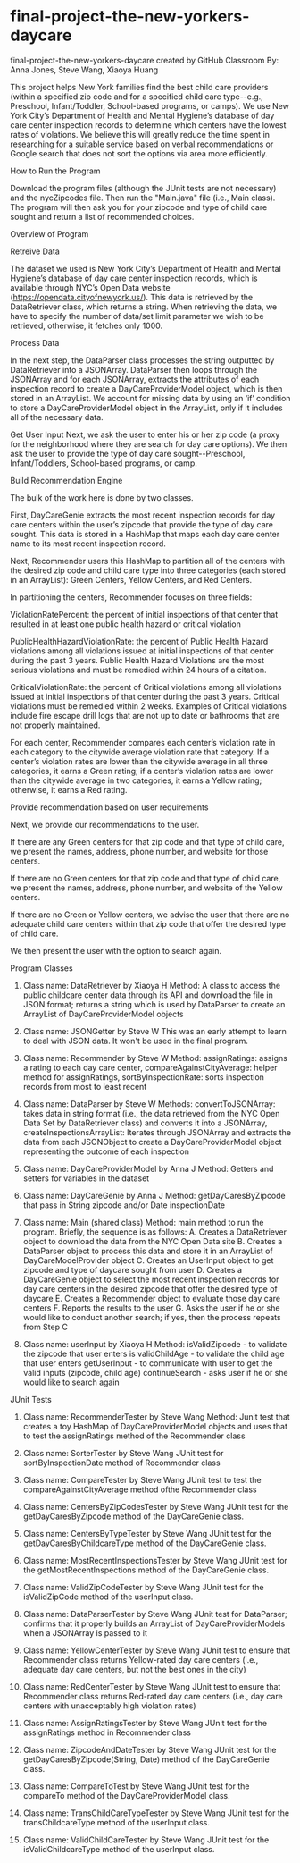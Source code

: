 # final-project-the-new-yorkers-daycare
final-project-the-new-yorkers-daycare created by GitHub Classroom
By: Anna Jones, Steve Wang, Xiaoya Huang

This project helps New York families find the best child care providers (within a specified zip code and for a specified child care type--e.g., Preschool, Infant/Toddler, School-based programs, or camps). We use New York City’s Department of Health and Mental Hygiene’s database of day care center inspection records to determine which centers have the lowest rates of violations. We believe this will greatly reduce the time spent in researching for a suitable service based on verbal recommendations or Google search that does not sort the options via area more efficiently. 

How to Run the Program

Download the program files (although the JUnit tests are not necessary) and the nycZipcodes file.
Then run the "Main.java" file (i.e., Main class).
The program will then ask you for your zipcode and type of child care sought and return a list of recommended choices.

Overview of Program

Retreive Data

The dataset we used is New York City’s Department of Health and Mental Hygiene’s database of day care center inspection records, which is available through NYC’s Open Data website (https://opendata.cityofnewyork.us/). This data is retrieved by the DataRetriever class, which returns a string. When retrieving the data, we have to specify the number of data/set limit parameter we wish to be retrieved, otherwise, it fetches only 1000.

Process Data

In the next step, the DataParser class processes the string outputted by DataRetriever into a JSONArray. DataParser then loops through the JSONArray and for each JSONArray, extracts the attributes of each inspection record to create a DayCareProviderModel object, which is then stored in an ArrayList. We account for missing data by using an ‘if’ condition to store a DayCareProviderModel object in the ArrayList, only if it includes all of the necessary data.

Get User Input
	Next, we ask the user to enter his or her zip code (a proxy for the neighborhood where they are search for day care options). We then ask the user to provide the type of day care sought--Preschool, Infant/Toddlers, School-based programs, or camp.

Build Recommendation Engine

The bulk of the work here is done by two classes.

First, DayCareGenie extracts the most recent inspection records for day care centers within the user’s zipcode that provide the type of day care sought. This data is stored in a HashMap that maps each day care center name to its most recent inspection record.

Next, Recommender users this HashMap to partition all of the centers with the desired zip code and child care type into three categories (each stored in an ArrayList): Green Centers, Yellow Centers, and Red Centers.
	
In partitioning the centers, Recommender focuses on three fields:

ViolationRatePercent: the percent of initial inspections of that center that resulted in at least one public health hazard or critical violation

PublicHealthHazardViolationRate: the percent of Public Health Hazard violations among all violations issued at initial inspections of that center during the past 3 years. Public Health Hazard Violations are the most serious violations and must be remedied within 24 hours of a citation.

CriticalViolationRate: the percent of Critical violations among all violations issued at initial inspections of that center during the past 3 years. Critical violations must be remedied within 2 weeks. Examples of Critical violations include fire escape drill logs that are not up to date or bathrooms that are not properly maintained.

For each center, Recommender compares each center’s violation rate in each category to the citywide average violation rate that category. If a center’s violation rates are lower than the citywide average in all three categories, it earns a Green rating; if a center’s violation rates are lower than the citywide average in two categories, it earns a Yellow rating; otherwise, it earns a Red rating.

Provide recommendation based on user requirements

Next, we provide our recommendations to the user.

If there are any Green centers for that zip code and that type of child care, we present the names, address, phone number, and website for those centers.

If there are no Green centers for that zip code and that type of child care, we present the names, address, phone number, and website of the Yellow centers.

If there are no Green or Yellow centers, we advise the user that there are no adequate child care centers within that zip code that offer the desired type of child care.

We then present the user with the option to search again.

Program Classes

1. Class name: DataRetriever by Xiaoya H
Method: A class to access the public childcare center data through its API and download the file in JSON format; returns a string which is used by DataParser to create an ArrayList of DayCareProviderModel objects

2. Class name: JSONGetter by Steve W
This was an early attempt to learn to deal with JSON data. It won't be used in the final program.

3. Class name: Recommender by Steve W
Method: assignRatings: assigns a rating to each day care center, compareAgainstCityAverage: helper method for assignRatings, sortByInspectionRate: sorts inspection records from most to least recent

4. Class name: DataParser by Steve W
Methods: convertToJSONArray: takes data in string format (i.e., the data retrieved from the NYC Open Data Set by DataRetriever class) and converts it into a JSONArray, createInspectionsArrayList: Iterates through JSONArray and extracts the data from each JSONObject to create a DayCareProviderModel object representing the outcome of each inspection

5. Class name: DayCareProviderModel by Anna J
Method: Getters and setters for variables in the dataset

6. Class name: DayCareGenie by Anna J
Method: getDayCaresByZipcode that pass in String zipcode and/or Date inspectionDate

7. Class name: Main (shared class)
Method: main method to run the program. Briefly, the sequence is as follows:
A. Creates a DataRetriever object to download the data from the NYC Open Data site
B. Creates a DataParser object to process this data and store it in an ArrayList of DayCareModelProvider object
C. Creates an UserInput object to get zipcode and type of daycare sought from user
D. Creates a DayCareGenie object to select the most recent inspection records for day care centers in the desired zipcode that offer the desired type of daycare
E. Creates a Recommender object to evaluate those day care centers
F. Reports the results to the user
G. Asks the user if he or she would like to conduct another search; if yes, then the process repeats from Step C

8. Class name: userInput by Xiaoya H
Method: isValidZipcode - to validate the zipcode that user enters
is validChildAge - to validate the child age that user enters
getUserInput - to communicate with user to get the valid inputs (zipcode, child age)
continueSearch - asks user if he or she would like to search again

JUnit Tests
1. Class name: RecommenderTester by Steve Wang
Method: Junit test that creates a toy HashMap of DayCareProviderModel objects and uses that to test the assignRatings method of the Recommender class

2. Class name: SorterTester by Steve Wang
JUnit test for sortByInspectionDate method of Recommender class

3. Class name: CompareTester by Steve Wang
JUnit test to test the compareAgainstCityAverage method ofthe Recommender class

4. Class name: CentersByZipCodesTester by Steve Wang
JUnit test for the getDayCaresByZipcode method of the DayCareGenie class.

5. Class name: CentersByTypeTester by Steve Wang
JUnit test for the getDayCaresByChildcareType method of the DayCareGenie class.

6. Class name: MostRecentInspectionsTester by Steve Wang
JUnit test for the getMostRecentInspections method of the DayCareGenie class.

7. Class name: ValidZipCodeTester by Steve Wang
JUnit test for the isValidZipCode method of the userInput class.

8. Class name: DataParserTester by Steve Wang
JUnit test for DataParser; confirms that it properly builds an ArrayList of DayCareProviderModels when a JSONArray 
is passed to it

9. Class name: YellowCenterTester by Steve Wang
JUnit test to ensure that Recommender class returns Yellow-rated day care centers (i.e., adequate day care centers, but not 
the best ones in the city)

10. Class name: RedCenterTester by Steve Wang
JUnit test to ensure that Recommender class returns Red-rated day care centers (i.e., day care centers with unacceptably high violation rates)

11. Class name: AssignRatingsTester by Steve Wang
JUnit test for the assignRatings method in Recommender class

12. Class name: ZipcodeAndDateTester by Steve Wang
JUnit test for the getDayCaresByZipcode(String, Date) method of the DayCareGenie class.

13. Class name: CompareToTest by Steve Wang
JUnit test for the compareTo method of the DayCareProviderModel class.

14. Class name: TransChildCareTypeTester by Steve Wang
JUnit test for the transChildcareType method of the userInput class.

15. Class name: ValidChildCareTester by Steve Wang
JUnit test for the isValidChildcareType method of the userInput class.
